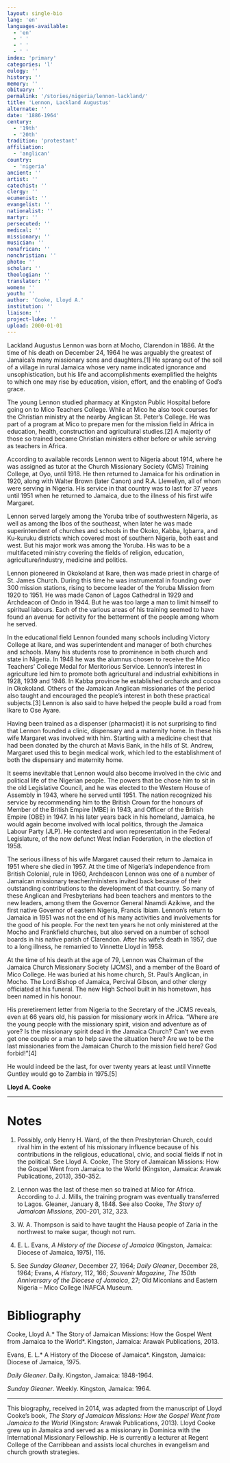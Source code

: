 ```yaml
---
layout: single-bio
lang: 'en'
languages-available:
  - 'en'
  - ' '
  - ' '
  - ' '
index: 'primary'
categories: 'l'
eulogy: ''
history: ''
memory: ''
obituary: ''
permalink: '/stories/nigeria/lennon-lackland/'
title: 'Lennon, Lackland Augustus'
alternate: ''
date: '1886-1964'
century:
  - '19th'
  - '20th'
tradition: 'protestant'
affiliation:
  - 'anglican'
country:
  - 'nigeria'
ancient: ''
artist: ''
catechist: ''
clergy: ''
ecumenist: ''
evangelist: ''
nationalist: ''
martyr: ''
persecuted: ''
medical: ''
missionary: ''
musician: ''
nonafrican: ''
nonchristian: ''
photo: ''
scholar: ''
theologian: ''
translator: ''
women: ''
youth: ''
author: 'Cooke, Lloyd A.'
institution: ''
liaison: ''
project-luke: ''
upload: 2000-01-01
---
```



Lackland Augustus Lennon was born at Mocho, Clarendon in 1886. At the time of his death on December 24, 1964 he was arguably the greatest of Jamaica’s many missionary sons and daughters.[1] He sprang out of the soil of a village in rural Jamaica whose very name indicated ignorance and unsophistication, but his life and accomplishments exemplified the heights to which one may rise by education, vision, effort, and the enabling of God’s grace.

The young Lennon studied pharmacy at Kingston Public Hospital before going on to Mico Teachers College. While at Mico he also took courses for the Christian ministry at the nearby Anglican St. Peter’s College. He was part of a program at Mico to prepare men for the mission field in Africa in education, health, construction and agricultural studies.[2] A majority of those so trained became Christian ministers either before or while serving as teachers in Africa.

According to available records Lennon went to Nigeria about 1914, where he was assigned as tutor at the Church Missionary Society (CMS) Training College, at Oyo, until 1918. He then returned to Jamaica for his ordination in 1920, along with Walter Brown (later Canon) and R.A. Llewellyn, all of whom were serving in Nigeria. His service in that country was to last for 37 years until 1951 when he returned to Jamaica, due to the illness of his first wife Margaret.

Lennon served largely among the Yoruba tribe of southwestern Nigeria, as well as among the Ibos of the southeast, when later he was made superintendent of churches and schools in the Okoko, Kabba, Igbarra, and Ku-kuruku districts which covered most of southern Nigeria, both east and west. But his major work was among the Yoruba. His was to be a multifaceted ministry covering the fields of religion, education, agriculture/industry, medicine and politics.

Lennon pioneered in Okokoland at Ikare, then was made priest in charge of St. James Church.  During this time he was instrumental in founding over 300 mission stations, rising to become leader of the Yoruba Mission from 1920 to 1951. He was made Canon of Lagos Cathedral in 1929 and Archdeacon of Ondo in 1944. But he was too large a man to limit himself to spiritual labours. Each of the various areas of his training seemed to have found an avenue for activity for the betterment of the people among whom he served.

In the educational field Lennon founded many schools including Victory College at Ikare, and was superintendent and manager of both churches and schools. Many his students rose to prominence in both church and state in Nigeria. In 1948 he was the alumnus chosen to receive the Mico Teachers’ College Medal for Meritorious Service.
Lennon’s interest in agriculture led him to promote both agricultural and industrial exhibitions in 1928, 1939 and 1946. In Kabba province he established orchards and cocoa in Okokoland. Others of the Jamaican Anglican missionaries of the period also taught and encouraged the people’s interest in both these practical subjects.[3] Lennon is also said to have helped the people build a road from Ikare to Ose Ayare.

Having been trained as a dispenser (pharmacist) it is not surprising to find that Lennon founded a clinic, dispensary and a maternity home. In these his wife Margaret was involved with him. Starting with a medicine chest that had been donated by the church at Mavis Bank, in the hills of St. Andrew, Margaret used this to begin medical work, which led to the establishment of both the dispensary and maternity home.

It seems inevitable that Lennon would also become involved in the civic and political life of the Nigerian people. The powers that be chose him to sit in the old Legislative Council, and he was elected to the Western House of Assembly in 1943, where he served until 1951. The nation recognized his service by recommending him to the British Crown for the honours of Member of the British Empire (MBE) in 1943, and Officer of the British Empire (OBE) in 1947. In his later years back in his homeland, Jamaica, he would again become involved with local politics, through the Jamaica Labour Party (JLP). He contested and won representation in the Federal Legislature, of the now defunct West Indian Federation, in the election of 1958.

The serious illness of his wife Margaret caused their return to Jamaica in 1951 where she died in 1957. At the time of Nigeria’s independence from British Colonial, rule in 1960, Archdeacon Lennon was one of a number of Jamaican missionary teacher/ministers invited back because of their outstanding contributions to the development of that country. So many of these Anglican and Presbyterians had been teachers and mentors to the new leaders, among them the Governor General Nnamdi Azikiwe, and the first native Governor of eastern Nigeria, Francis Ibiam.
Lennon’s return to Jamaica in 1951 was not the end of his many activities and involvements for the good of his people. For the next ten years he not only ministered at the Mocho and Frankfield churches, but also served on a number of school boards in his native parish of Clarendon. After his wife’s death in 1957, due to a long illness, he remarried to Vinnette Lloyd in 1958.

At the time of his death at the age of 79, Lennon was Chairman of the Jamaica Church Missionary Society (JCMS), and a member of the Board of Mico College. He was buried at his home church, St. Paul’s Anglican, in Mocho. The Lord Bishop of Jamaica, Percival Gibson, and other clergy officiated at his funeral. The new High School built in his hometown, has been named in his honour.

His preretirement letter from Nigeria to the Secretary of the JCMS reveals, even at 66 years old, his passion for missionary work in Africa. “Where are the young people with the missionary spirit, vision and adventure as of yore?  Is the missionary spirit dead in the Jamaica Church? Can’t we even get one couple or a man to help save the situation here? Are we to be the last missionaries from the Jamaican Church to the mission field here? God forbid!”[4]

He would indeed be the last, for over twenty years at least until Vinnette Guntley would go to Zambia in 1975.[5]

**Lloyd A. Cooke**

---

# Notes

1. Possibly, only Henry H. Ward, of the then Presbyterian Church, could rival him in the extent of his missionary influence because of his contributions in the religious, educational, civic, and social fields if not in the political. See Lloyd A. Cooke, The Story of Jamaican Missions: How the Gospel Went from Jamaica to the World (Kingston, Jamaica: Arawak Publications, 2013), 350-352.

2. Lennon was the last of these men so trained at Mico for Africa. According to J. J. Mills, the training program was eventually transferred to Lagos. Gleaner, January 8, 1848. See also Cooke, *The Story of Jamaican Missions*, 200-201, 312, 323.

3. W. A. Thompson is said to have taught the Hausa people of Zaria in the northwest to make sugar, though not rum.

4. E. L. Evans, *A History of the Diocese of Jamaica* (Kingston, Jamaica: Diocese of Jamaica, 1975), 116.

5. See *Sunday Gleaner*, December 27, 1964; *Daily Gleaner*, December 28, 1964; Evans, *A History*, 112, 166; *Souvenir Magazine, The 150th Anniversary of the Diocese of Jamaica*, 27; Old Miconians and Eastern Nigeria – Mico College INAFCA Museum.

# Bibliography

Cooke, Lloyd A.* The Story of Jamaican Missions: How the Gospel Went from Jamaica to the World*. Kingston, Jamaica: Arawak Publications, 2013.

Evans, E. L.* A History of the Diocese of Jamaica*. Kingston, Jamaica: Diocese of Jamaica, 1975.

*Daily Gleaner*. Daily. Kingston, Jamaica: 1848-1964.

*Sunday Gleaner*. Weekly. Kingston, Jamaica: 1964.

---

This biography, received in 2014, was adapted from the manuscript of Lloyd Cooke’s book, *The Story of Jamaican Missions: How the Gospel Went from Jamaica to the World* (Kingston: Arawak Publications, 2013). Lloyd Cooke grew up in Jamaica and served as a missionary in Dominica with the International Missionary Fellowship. He is currently a lecturer at Regent College of the Carribbean and assists local churches in evangelism and church growth strategies.